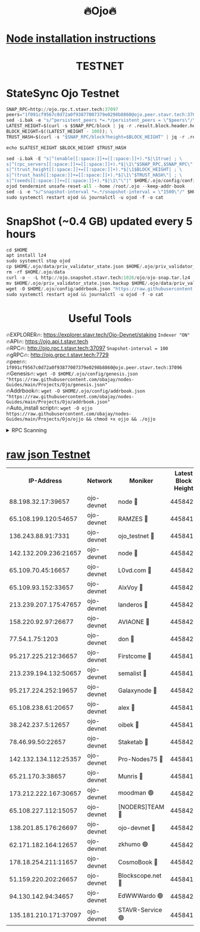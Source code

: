 <h1 align="center"> 🔥Ojo🔥</h1>

[Node installation instructions](https://github.com/obajay/nodes-Guides/tree/main/Projects/Ojo)
=

<h1 align="center"> TESTNET</h1>

# StateSync Ojo Testnet
```python
SNAP_RPC=http://ojo.rpc.t.stavr.tech:37097
peers="1f091cf9567c0d72a0f93877007379e0298b8860@ojo.peer.stavr.tech:37096"
sed -i.bak -e "s/^persistent_peers *=.*/persistent_peers = \"$peers\"/" $HOME/.ojo/config/config.toml
LATEST_HEIGHT=$(curl -s $SNAP_RPC/block | jq -r .result.block.header.height); \
BLOCK_HEIGHT=$((LATEST_HEIGHT - 100)); \
TRUST_HASH=$(curl -s "$SNAP_RPC/block?height=$BLOCK_HEIGHT" | jq -r .result.block_id.hash)

echo $LATEST_HEIGHT $BLOCK_HEIGHT $TRUST_HASH

sed -i.bak -E "s|^(enable[[:space:]]+=[[:space:]]+).*$|\1true| ; \
s|^(rpc_servers[[:space:]]+=[[:space:]]+).*$|\1\"$SNAP_RPC,$SNAP_RPC\"| ; \
s|^(trust_height[[:space:]]+=[[:space:]]+).*$|\1$BLOCK_HEIGHT| ; \
s|^(trust_hash[[:space:]]+=[[:space:]]+).*$|\1\"$TRUST_HASH\"| ; \
s|^(seeds[[:space:]]+=[[:space:]]+).*$|\1\"\"|" $HOME/.ojo/config/config.toml
ojod tendermint unsafe-reset-all --home /root/.ojo --keep-addr-book
sed -i -e "s/^snapshot-interval *=.*/snapshot-interval = \"1500\"/" $HOME/.ojo/config/app.toml
sudo systemctl restart ojod && journalctl -u ojod -f -o cat
```
# SnapShot (~0.4 GB) updated every 5 hours
```python
cd $HOME
apt install lz4
sudo systemctl stop ojod
cp $HOME/.ojo/data/priv_validator_state.json $HOME/.ojo/priv_validator_state.json.backup
rm -rf $HOME/.ojo/data
curl -o - -L http://ojo.snapshot.stavr.tech:1026/ojo/ojo-snap.tar.lz4 | lz4 -c -d - | tar -x -C $HOME/.ojo --strip-components 2
mv $HOME/.ojo/priv_validator_state.json.backup $HOME/.ojo/data/priv_validator_state.json
wget -O $HOME/.ojo/config/addrbook.json "https://raw.githubusercontent.com/obajay/nodes-Guides/main/Projects/Ojo/addrbook.json"
sudo systemctl restart ojod && journalctl -u ojod -f -o cat
```
 <h1 align="center"> Useful Tools</h1>

🔥EXPLORER🔥:        https://explorer.stavr.tech/Ojo-Devnet/staking        `Indexer "ON"` \
🔥API🔥:                     https://ojo.api.t.stavr.tech \
🔥RPC🔥:                    http://ojo.rpc.t.stavr.tech:37097              `Snapshot-interval = 100` \
🔥gRPC🔥:                  http://ojo.grpc.t.stavr.tech:7729 \
🔥peer🔥:                   `1f091cf9567c0d72a0f93877007379e0298b8860@ojo.peer.stavr.tech:37096` \
🔥Genesis🔥:    ```wget -O $HOME/.ojo/config/genesis.json "https://raw.githubusercontent.com/obajay/nodes-Guides/main/Projects/Ojo/genesis.json"``` \
🔥Addrbook🔥:    ```wget -O $HOME/.ojo/config/addrbook.json "https://raw.githubusercontent.com/obajay/nodes-Guides/main/Projects/Ojo/addrbook.json"``` \
🔥Auto_install script🔥: ```wget -O ojjo https://raw.githubusercontent.com/obajay/nodes-Guides/main/Projects/Ojo/ojjo && chmod +x ojjo && ./ojjo```


<details>
<summary>RPC Scanning</summary>

<h2 align="center"> We scan nodes in real time every 4 hours. And we provide the final result of RPC endpoints.
We cannot influence the operation of these nodes in any way. </h2>


```python
If Voting Power is higher than 0 --> then the Node is a validator of the network and may be subject to attack and be a potential threat to the chain.
```
```python
We marked such validators with a red symbol
```

</details>

[raw json Testnet](https://rpc-check.ojot.stavr.tech/ojot/rpc-ojot-result.json)
=


<table><tr><th>IP-Address</th><th>Network</th><th>Moniker</th><th>Latest Block Height</th><th>Earliest Block Height</th><th>Catching Up</th><th>Tx Index</th><th>Voting Power</th><th>Scan Time</th></tr><tr><td>88.198.32.17:39657</td><td>ojo-devnet</td><td>node 🔴</td><td>4458422</td><td>300001</td><td>False</td><td>on</td><td>65654</td><td>2023-12-12T16:27:16.130804008UTC</td></tr><tr><td>65.108.199.120:54657</td><td>ojo-devnet</td><td>RAMZES 🔴</td><td>4458417</td><td>306156</td><td>False</td><td>on</td><td>15420</td><td>2023-12-12T16:26:47.277403756UTC</td></tr><tr><td>136.243.88.91:7331</td><td>ojo-devnet</td><td>ojo_testnet 🔴</td><td>4458418</td><td>308845</td><td>False</td><td>on</td><td>1000</td><td>2023-12-12T16:26:53.931436879UTC</td></tr><tr><td>142.132.209.236:21657</td><td>ojo-devnet</td><td>node 🔴</td><td>4458421</td><td>350001</td><td>False</td><td>on</td><td>1999</td><td>2023-12-12T16:27:12.398230055UTC</td></tr><tr><td>65.109.70.45:16657</td><td>ojo-devnet</td><td>L0vd.com 🔴</td><td>4458423</td><td>695918</td><td>False</td><td>off</td><td>998</td><td>2023-12-12T16:27:21.924355422UTC</td></tr><tr><td>65.109.93.152:33657</td><td>ojo-devnet</td><td>AlxVoy 🔴</td><td>4458421</td><td>2319801</td><td>False</td><td>on</td><td>4536782</td><td>2023-12-12T16:27:12.053319873UTC</td></tr><tr><td>213.239.207.175:47657</td><td>ojo-devnet</td><td>landeros 🔴</td><td>4458420</td><td>2714001</td><td>False</td><td>off</td><td>11083</td><td>2023-12-12T16:27:07.141867724UTC</td></tr><tr><td>158.220.92.97:26677</td><td>ojo-devnet</td><td>AVIAONE 🔴</td><td>4458420</td><td>2754001</td><td>False</td><td>on</td><td>13867</td><td>2023-12-12T16:27:06.844860834UTC</td></tr><tr><td>77.54.1.75:1203</td><td>ojo-devnet</td><td>don 🔴</td><td>4458422</td><td>2906401</td><td>False</td><td>on</td><td>10</td><td>2023-12-12T16:27:15.860523402UTC</td></tr><tr><td>95.217.225.212:36657</td><td>ojo-devnet</td><td>Firstcome 🔴</td><td>4458418</td><td>2985946</td><td>False</td><td>on</td><td>13566</td><td>2023-12-12T16:26:53.693378977UTC</td></tr><tr><td>213.239.194.132:50657</td><td>ojo-devnet</td><td>semalist 🔴</td><td>4458417</td><td>3223522</td><td>False</td><td>on</td><td>19037</td><td>2023-12-12T16:26:47.531532825UTC</td></tr><tr><td>95.217.224.252:19657</td><td>ojo-devnet</td><td>Galaxynode 🔴</td><td>4458422</td><td>3685492</td><td>False</td><td>on</td><td>11888</td><td>2023-12-12T16:27:18.814885717UTC</td></tr><tr><td>65.108.238.61:20657</td><td>ojo-devnet</td><td>alex 🔴</td><td>4458417</td><td>4158001</td><td>False</td><td>on</td><td>11359</td><td>2023-12-12T16:26:46.927474239UTC</td></tr><tr><td>38.242.237.5:12657</td><td>ojo-devnet</td><td>oibek 🔴</td><td>4458417</td><td>4196001</td><td>False</td><td>off</td><td>1008</td><td>2023-12-12T16:26:47.863186774UTC</td></tr><tr><td>78.46.99.50:22657</td><td>ojo-devnet</td><td>Staketab 🔴</td><td>4458423</td><td>4254801</td><td>False</td><td>on</td><td>1276</td><td>2023-12-12T16:27:22.201791635UTC</td></tr><tr><td>142.132.134.112:25357</td><td>ojo-devnet</td><td>Pro-Nodes75 🔴</td><td>4458418</td><td>4358418</td><td>False</td><td>on</td><td>24651</td><td>2023-12-12T16:26:50.910340807UTC</td></tr><tr><td>65.21.170.3:38657</td><td>ojo-devnet</td><td>Munris 🔴</td><td>4458418</td><td>4358418</td><td>False</td><td>off</td><td>20123</td><td>2023-12-12T16:26:53.304571529UTC</td></tr><tr><td>173.212.222.167:30657</td><td>ojo-devnet</td><td>moodman 🟢</td><td>4458420</td><td>4358420</td><td>False</td><td>off</td><td>0</td><td>2023-12-12T16:27:02.394095662UTC</td></tr><tr><td>65.108.227.112:15057</td><td>ojo-devnet</td><td>[NODERS]TEAM 🔴</td><td>4458423</td><td>4358423</td><td>False</td><td>off</td><td>9999</td><td>2023-12-12T16:27:19.202821858UTC</td></tr><tr><td>138.201.85.176:26697</td><td>ojo-devnet</td><td>ojo-devnet 🔴</td><td>4458423</td><td>4358423</td><td>False</td><td>on</td><td>1000024000</td><td>2023-12-12T16:27:21.562719825UTC</td></tr><tr><td>62.171.182.164:12657</td><td>ojo-devnet</td><td>zkhumo 🟢</td><td>4458421</td><td>4384001</td><td>False</td><td>off</td><td>0</td><td>2023-12-12T16:27:12.930885181UTC</td></tr><tr><td>178.18.254.211:11657</td><td>ojo-devnet</td><td>CosmoBook 🔴</td><td>4458422</td><td>4392001</td><td>False</td><td>off</td><td>1068</td><td>2023-12-12T16:27:15.345417778UTC</td></tr><tr><td>51.159.220.202:26657</td><td>ojo-devnet</td><td>Blockscope.net 🔴</td><td>4458417</td><td>4425001</td><td>False</td><td>on</td><td>981</td><td>2023-12-12T16:26:46.582758713UTC</td></tr><tr><td>94.130.142.94:34657</td><td>ojo-devnet</td><td>EdWWWardo 🟢</td><td>4458421</td><td>4438946</td><td>False</td><td>on</td><td>0</td><td>2023-12-12T16:27:09.569686703UTC</td></tr><tr><td>135.181.210.171:37097</td><td>ojo-devnet</td><td>STAVR-Service 🟢</td><td>4458417</td><td>4457501</td><td>False</td><td>on</td><td>0</td><td>2023-12-12T16:26:48.625226065UTC</td></tr></table>